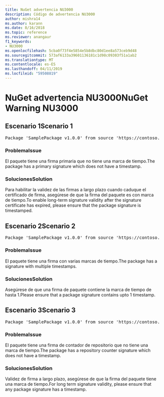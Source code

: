 ```yaml
---
title: NuGet advertencia NU3000
description: Código de advertencia NU3000
author: mishra14
ms.author: karann
ms.date: 8/16/2018
ms.topic: reference
ms.reviewer: anangaur
f1_keywords:
- NU3000
ms.openlocfilehash: 5cba0f73f4e5854e5b8dbc80d1ee8a573ceb9d48
ms.sourcegitcommit: 573af6133a39601136181c1d98c09303f51a1ab2
ms.translationtype: MT
ms.contentlocale: es-ES
ms.lasthandoff: 04/11/2019
ms.locfileid: "59508819"
---
```

# <a name="nuget-warning-nu3000"></a><span data-ttu-id="2e11c-103">NuGet advertencia NU3000</span><span class="sxs-lookup"><span data-stu-id="2e11c-103">NuGet Warning NU3000</span></span>

## <a name="scenario-1"></a><span data-ttu-id="2e11c-104">Escenario 1</span><span class="sxs-lookup"><span data-stu-id="2e11c-104">Scenario 1</span></span>

<pre>Package 'SamplePackage v1.0.0' from source 'https://contoso.com/index.json': The primary signature does not have a timestamp.</pre>

### <a name="issue"></a><span data-ttu-id="2e11c-105">Problema</span><span class="sxs-lookup"><span data-stu-id="2e11c-105">Issue</span></span>

<span data-ttu-id="2e11c-106">El paquete tiene una firma primaria que no tiene una marca de tiempo.</span><span class="sxs-lookup"><span data-stu-id="2e11c-106">The package has a primary signature which does not have a timestamp.</span></span>


### <a name="solution"></a><span data-ttu-id="2e11c-107">Soluciones</span><span class="sxs-lookup"><span data-stu-id="2e11c-107">Solution</span></span>

<span data-ttu-id="2e11c-108">Para habilitar la validez de las firmas a largo plazo cuando caduque el certificado de firma, asegúrese de que la firma del paquete es con marca de tiempo.</span><span class="sxs-lookup"><span data-stu-id="2e11c-108">To enable long-term signature validity after the signature certificate has expired, please ensure that the package signature is timestamped.</span></span>



## <a name="scenario-2"></a><span data-ttu-id="2e11c-109">Escenario 2</span><span class="sxs-lookup"><span data-stu-id="2e11c-109">Scenario 2</span></span>

<pre>Package 'SamplePackage v1.0.0' from source 'https://contoso.com/index.json': Multiple timestamps are not accepted.</pre>

### <a name="issue"></a><span data-ttu-id="2e11c-110">Problema</span><span class="sxs-lookup"><span data-stu-id="2e11c-110">Issue</span></span>

<span data-ttu-id="2e11c-111">El paquete tiene una firma con varias marcas de tiempo.</span><span class="sxs-lookup"><span data-stu-id="2e11c-111">The package has a signature with multiple timestamps.</span></span>


### <a name="solution"></a><span data-ttu-id="2e11c-112">Soluciones</span><span class="sxs-lookup"><span data-stu-id="2e11c-112">Solution</span></span>

<span data-ttu-id="2e11c-113">Asegúrese de que una firma de paquete contiene la marca de tiempo de hasta 1.</span><span class="sxs-lookup"><span data-stu-id="2e11c-113">Please ensure that a package signature contains upto 1 timestamp.</span></span>



## <a name="scenario-3"></a><span data-ttu-id="2e11c-114">Escenario 3</span><span class="sxs-lookup"><span data-stu-id="2e11c-114">Scenario 3</span></span>

<pre>Package 'SamplePackage v1.0.0' from source 'https://contoso.com/index.json': The repository countersignature does not have a timestamp.</pre>

### <a name="issue"></a><span data-ttu-id="2e11c-115">Problema</span><span class="sxs-lookup"><span data-stu-id="2e11c-115">Issue</span></span>

<span data-ttu-id="2e11c-116">El paquete tiene una firma de contador de repositorio que no tiene una marca de tiempo.</span><span class="sxs-lookup"><span data-stu-id="2e11c-116">The package has a repository counter signature which does not have a timestamp.</span></span>


### <a name="solution"></a><span data-ttu-id="2e11c-117">Soluciones</span><span class="sxs-lookup"><span data-stu-id="2e11c-117">Solution</span></span>

<span data-ttu-id="2e11c-118">Validez de firma a largo plazo, asegúrese de que la firma del paquete tiene una marca de tiempo.</span><span class="sxs-lookup"><span data-stu-id="2e11c-118">For long term signature validity, please ensure that any package signature has a timestamp.</span></span>


